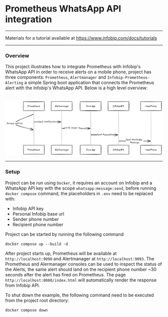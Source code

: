 
# Prometheus WhatsApp API integration
***

Materials for a tutorial available at https://www.infobip.com/docs/tutorials

***

### Overview


This project illustrates how to integrate Prometheus with Infobip's WhatsApp API in order to receive alerts on a mobile
phone, project has three components: `Prometheus`, `Alertmanager` and `Infobip-Prometheus-Alerting` a simple Spring boot application that connects the 
Prometheus alert with the Infobip's WhatsApp API. Below is a high level overview:
<br>
<br>

![Monitoring Setup](monitoring_setup.png)
<br>

***

### Setup

Project can be run using `Docker`, it requires an account on Infobip and a WhatsApp API key with the scope `whatsapp:message:send`,
before running `docker compose` command, the placeholders in `.env` need to be replaced with:

- Infobip API key
- Personal Infobip base url
- Sender phone number
- Recipient phone number

Project can be started by running the following command

```shell
docker compose up --build -d
```

After project starts up, Prometheus will be available at `http://localhost:9090` and Alertmanager at `http://localhost:9093`.
The Prometheus and Alermanager consoles can be used to inspect the status of the Alerts, the same alert should land on the recipient
phone number ~30 seconds after the alert has fired on Prometheus. The page `http://localhost:8080/index.html` will automatically render the response from Infobip API.

To shut down the example, the following command need to be executed from the project root directory:

```shell
docker compose down
```



